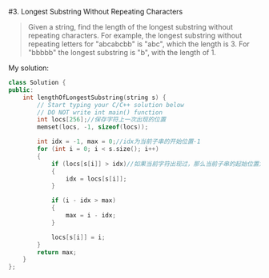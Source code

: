 #3. Longest Substring Without Repeating Characters

> Given a string, find the length of the longest substring without repeating characters. For example, the longest substring without repeating letters for "abcabcbb" is "abc", which the length is 3. For "bbbbb" the longest substring is "b", with the length of 1.


My solution:

```cpp
class Solution {
public:
    int lengthOfLongestSubstring(string s) {
        // Start typing your C/C++ solution below
        // DO NOT write int main() function
        int locs[256];//保存字符上一次出现的位置
        memset(locs, -1, sizeof(locs));

        int idx = -1, max = 0;//idx为当前子串的开始位置-1
        for (int i = 0; i < s.size(); i++)
        {
            if (locs[s[i]] > idx)//如果当前字符出现过，那么当前子串的起始位置为这个字符上一次出现的位置+1
            {
                idx = locs[s[i]];
            }

            if (i - idx > max)
            {
                max = i - idx;
            }

            locs[s[i]] = i;
        }
        return max;
    }
};
```